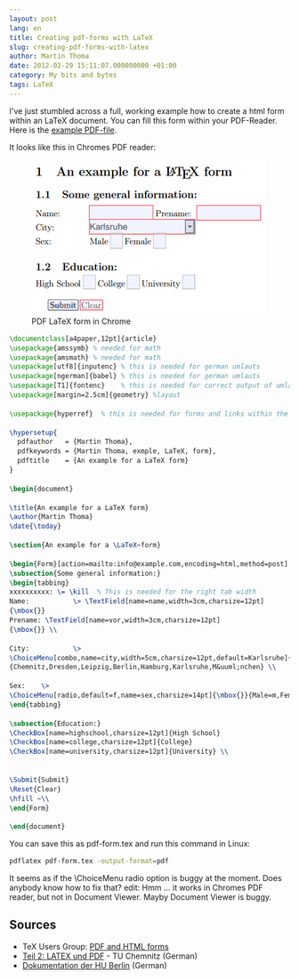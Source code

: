 ```yaml
---
layout: post
lang: en
title: Creating pdf-forms with LaTeX
slug: creating-pdf-forms-with-latex
author: Martin Thoma
date: 2012-02-29 15:11:07.000000000 +01:00
category: My bits and bytes
tags: LaTeX
---
```

I've just stumbled across a full, working example how to create a html form within an LaTeX document. You can fill this form within your PDF-Reader. Here is the <a href='../images/2012/02/pdf-form.pdf'>example PDF-file</a>.

It looks like this in Chromes PDF reader:
<figure class="aligncenter">
            <a href="../images/2012/02/pdf-latex-form-chrome.png"><img src="../images/2012/02/pdf-latex-form-chrome.png" alt="PDF LaTeX form in Chrome" style="max-width:421px;max-height:279px" class="size-full wp-image-16711"/></a>
            <figcaption class="text-center">PDF LaTeX form in Chrome</figcaption>
        </figure>

```latex
\documentclass[a4paper,12pt]{article}
\usepackage{amssymb} % needed for math
\usepackage{amsmath} % needed for math
\usepackage[utf8]{inputenc} % this is needed for german umlauts
\usepackage[ngerman]{babel} % this is needed for german umlauts
\usepackage[T1]{fontenc}    % this is needed for correct output of umlauts in pdf
\usepackage[margin=2.5cm]{geometry} %layout

\usepackage{hyperref}  % this is needed for forms and links within the text

\hypersetup{
  pdfauthor   = {Martin Thoma},
  pdfkeywords = {Martin Thoma, exmple, LaTeX, form},
  pdftitle    = {An example for a LaTeX form}
}

\begin{document}

\title{An example for a LaTeX form}
\author{Martin Thoma}
\date{\today}

\section{An example for a \LaTeX~form}

\begin{Form}[action=mailto:info@example.com,encoding=html,method=post]
\subsection{Some general information:}
\begin{tabbing}
xxxxxxxxxx: \= \kill  % This is needed for the right tab width
Name: 			\> \TextField[name=name,width=3cm,charsize=12pt]
{\mbox{}}
Prename: \TextField[name=vor,width=3cm,charsize=12pt]
{\mbox{}} \\

City: 			\>
\ChoiceMenu[combo,name=city,width=5cm,charsize=12pt,default=Karlsruhe]{\mbox{}}
{Chemnitz,Dresden,Leipzig,Berlin,Hamburg,Karlsruhe,M&uuml;nchen} \\

Sex: 	\>
\ChoiceMenu[radio,default=f,name=sex,charsize=14pt]{\mbox{}}{Male=m,Female=f}
\end{tabbing}

\subsection{Education:}
\CheckBox[name=highschool,charsize=12pt]{High School}
\CheckBox[name=college,charsize=12pt]{College}
\CheckBox[name=university,charsize=12pt]{University} \\


\Submit{Submit}
\Reset{Clear}
\hfill ~\\
\end{Form}

\end{document}
```

You can save this as pdf-form.tex and run this command in Linux:
```bash
pdflatex pdf-form.tex -output-format=pdf
```

It seems as if the \ChoiceMenu radio option is buggy at the moment. Does anybody know how to fix that?
edit: Hmm ... it works in Chromes PDF reader, but not in Document Viewer. Mayby Document Viewer is buggy.

<h2>Sources</h2>
<ul>
    <li>TeX Users Group: <a href="http://www.tug.org/applications/hyperref/manual.html#x1-190006">PDF and HTML forms</a></li>
    <li><a href="http://www.qucosa.de/fileadmin/data/qucosa/documents/4512/data/vortrag2.pdf">Teil 2: LATEX und PDF</a> - TU Chemnitz (German)</li>
    <li><a href="http://www2.informatik.hu-berlin.de/~piefel/LaTeX-PS/Archive-2004/V12-PDF.pdf">Dokumentation der HU Berlin</a> (German)</li>
</ul>
